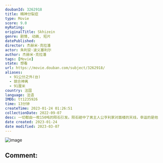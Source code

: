 ```yaml
---
doubanId: 3262918
title: 精神分裂症
type: Movie
score: 9.0
myRating: 
originalTitle: Skhizein
genre: 剧情, 动画, 短片
datePublished: 
director: 杰赫米·克拉潘
actor: 朱利安·波义塞利尔
author: 杰赫米·克拉潘
tags: [Movie]
state: 想看
url: https://movie.douban.com/subject/3262918/
aliases:
  - 91公分之外(台)
  - 貌合神离
  - 91厘米
country: 法国
language: 法语
IMDb: tt1235926
time: 13分钟
createTime: 2023-01-24 01:26:51
collectionDate: 2022-09-07
desc: 一切都由一枚150吨的陨石引发。陨石砸中了男主人公亨利家对面楼的天线，幸运的是他毫发无损。但此事过后，他的世界刚好与现实世界偏离了水平91cm。无论开门关窗洗澡接电话，这些日常细琐杂事就都成了负担。他...
date created: 2023-01-24
date modified: 2023-03-07
---
```


![image](p857148064.jpg)

Comment:
---
